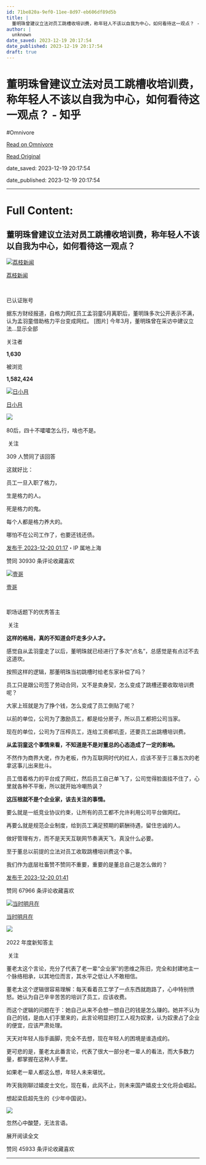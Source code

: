 ```yaml
---
id: 71be820a-9ef0-11ee-8d97-eb606df89d5b
title: |
  董明珠曾建议立法对员工跳槽收培训费，称年轻人不该以自我为中心，如何看待这一观点？ - 知乎
author: |
  unknown
date_saved: 2023-12-19 20:17:54
date_published: 2023-12-19 20:17:54
draft: true
---
```


# 董明珠曾建议立法对员工跳槽收培训费，称年轻人不该以自我为中心，如何看待这一观点？ - 知乎
#Omnivore

[Read on Omnivore](https://omnivore.app/me/-18c857ce1d1)

[Read Original](https://www.zhihu.com/question/635624859/answer/3331952855)

date_saved: 2023-12-19 20:17:54

date_published: 2023-12-19 20:17:54

--- 

# Full Content: 

## 董明珠曾建议立法对员工跳槽收培训费，称年轻人不该以自我为中心，如何看待这一观点？

[![荔枝新闻](https://proxy-prod.omnivore-image-cache.app/0x0,sLrSfycsmMj1vXVTpEc3TebcGakdlqh23RINUtpNhAt8/https://pic1.zhimg.com/v2-c693b1431f88e4d59188dc2a3b527010_l.jpg?source=1def8aca)](https://www.zhihu.com/org/li-zhi-xin-wen)

[荔枝新闻](https://www.zhihu.com/org/li-zhi-xin-wen)

[​](https://www.zhihu.com/question/48510028)

已认证账号

据东方财经报道，自格力网红员工孟羽童5月离职后，董明珠多次公开表示不满，认为孟羽童借助格力平台变成网红。 \[图片\] 今年3月，董明珠曾在采访中建议立法…显示全部 ​

关注者

**1,630**

被浏览

**1,582,424**

[![日小月](https://proxy-prod.omnivore-image-cache.app/0x0,s-rbC190Zbth_xmJ-c7OwgqBHaCrHCd-ZaZuIcTw5FHI/https://picx.zhimg.com/v2-7d8c987e61fcfae3d03d847ce701f31a_l.jpg?source=2c26e567)](https://www.zhihu.com/people/ri-xiao-yue)

[日小月](https://www.zhihu.com/people/ri-xiao-yue)

​![](https://proxy-prod.omnivore-image-cache.app/0x0,sEQaOWrSM4sYxMszrQ6lhsM51WgM5AvlqxCkeG6GJZz4/https://pic1.zhimg.com/v2-4812630bc27d642f7cafcd6cdeca3d7a.jpg?source=88ceefae)

80后，四十不嚯嚯怎么行，啥也不是。

​ 关注

309 人赞同了该回答

这就好比：

员工一旦入职了格力，

生是格力的人。

死是格力的鬼。

每个人都是格力养大的。

哪怕不在公司工作了，也要还钱还债。

[发布于 2023-12-20 01:17](https://www.zhihu.com/question/635624859/answer/3331952855)・IP 属地上海

​赞同 309​​30 条评论​收藏​喜欢

[![壹哥](https://proxy-prod.omnivore-image-cache.app/0x0,sIZFcxvOxfUCYnGH-mCPwwh8ABksTE0xaCpIepicdNdM/https://picx.zhimg.com/v2-80f1ab2f280355c91ae453cb904c73f7_l.jpg?source=1def8aca)](https://www.zhihu.com/people/yi-yue-12-58)

[壹哥](https://www.zhihu.com/people/yi-yue-12-58)

[​](https://www.zhihu.com/question/48509984)

职场话题下的优秀答主

​ 关注

**这样的格局，真的不知道会吓走多少人才。**

感觉自从孟羽童走了以后，董明珠就已经进行了多次“点名”，总感觉是有点过不去这道坎。

按照这样的逻辑，那董明珠当初跳槽时给老东家补偿了吗？

员工只是跟公司签了劳动合同，又不是卖身契，怎么变成了跳槽还要收取培训费呢？

大家上班就是为了挣个钱，怎么变成了员工倒贴了呢？

以前的单位，公司为了激励员工，都是给分房子，所以员工都把公司当家。

现在的单位，公司为了压榨员工，连给工资都叽歪，还要员工出跳槽培训费。

**从孟羽童这个事情来看，不知道是不是对董总的心态造成了一定的影响。**

不然作为商界大佬，作为老板，作为互联网时代的红人，应该不至于三番五次的老拿这事儿出来批斗。

员工借着格力的平台成了网红，然后员工自己单飞了，公司觉得脸面挂不住了，心里就各种不平衡，所以就开始冷嘲热讽？

**这压根就不是个企业家，该去关注的事情。**

要么就是一纸竞业协议约束，让所有的员工都不允许利用公司平台做网红。

再要么就是规范企业制度，给到员工满足预期的薪酬待遇，留住忠诚的人。

做好管理有方，而不是天天互联网节奏满天飞，真没什么必要。

至于董总以前提的立法对员工收取跳槽培训费这个事。

我们作为底层社畜赞不赞同不重要，重要的是董总自己是怎么做的？

[发布于 2023-12-20 01:41](https://www.zhihu.com/question/635624859/answer/3331985923)

​赞同 679​​66 条评论​收藏​喜欢

[![当时明月在](https://proxy-prod.omnivore-image-cache.app/0x0,s8G0p8yvx8sQcL-GhP1slSqZCf4WiUuyJC76c89VQ0Es/https://picx.zhimg.com/v2-2658c24b633521bf33ac2f143c20bb29_l.jpg?source=1def8aca)](https://www.zhihu.com/people/superpeople-wudi)

[当时明月在](https://www.zhihu.com/people/superpeople-wudi)

[​](https://www.zhihu.com/question/510340037)​![](https://proxy-prod.omnivore-image-cache.app/0x0,sRpP1H2oa_TfsDLpATwsIt6ipVLRN7HlUZGTch2Ee4JQ/https://picx.zhimg.com/v2-4812630bc27d642f7cafcd6cdeca3d7a.jpg?source=88ceefae)

2022 年度新知答主

​ 关注

董老太这个言论，充分了代表了老一辈“企业家”的思维之陈旧，完全和封建地主一个脉络相承，以其地位而言，其水平之低让人不敢相信。

董老太这个逻辑很容易理解：每天看着员工学了一点东西就跑路了，心中特别愤怒。她认为自己辛辛苦苦的培训了员工，应该收费。

而这个逻辑的问题在于：她自己从来不会想一想自己的钱是怎么赚的。她并不认为自己的钱，是由人们手里来的，此言论明显把打工人视为奴隶，认为奴隶占了企业的便宜，应该严肃处理。

天天对年轻人指手画脚，完全不去想，现在年轻人的困境是谁造成的。

更可悲的是，董老太此番言论，代表了很大一部分老一辈人的看法，而大多数力量，都掌握在这种人手里。

如果老一辈人都这么想，年轻人未来堪忧。

昨天我刚聊过嬉皮士文化，现在看，此风不止，则未来国产嬉皮士文化将会崛起。

想起梁启超先生的《少年中国说》。

![](https://proxy-prod.omnivore-image-cache.app/1017x0,sjpigo99IkoeNrqSuDq8Bf-d4eYCBXJ5sThUb_0xKpmk/https://pic1.zhimg.com/50/v2-9b9b7aeeb9a3d2c2c8e2993e669137fa_720w.jpg?source=1def8aca)

忽然心中酸楚，无法言语。

展开阅读全文​

​赞同 459​​33 条评论​收藏​喜欢

---

